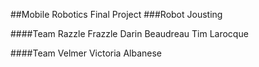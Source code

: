 ##Mobile Robotics Final Project
###Robot Jousting

####Team Razzle Frazzle
Darin Beaudreau
Tim Larocque

####Team Velmer
Victoria Albanese
